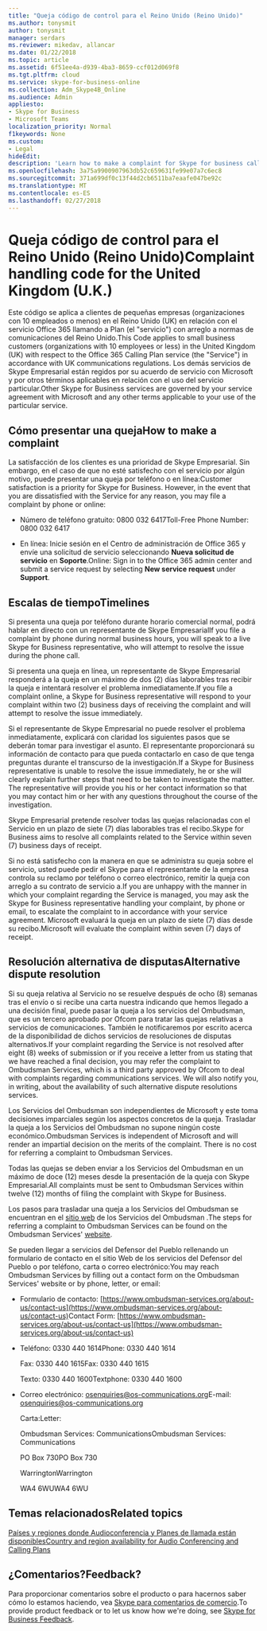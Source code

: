 ```yaml
---
title: "Queja código de control para el Reino Unido (Reino Unido)"
ms.author: tonysmit
author: tonysmit
manager: serdars
ms.reviewer: mikedav, allancar
ms.date: 01/22/2018
ms.topic: article
ms.assetid: 6f51ee4a-d939-4ba3-8659-ccf012d069f8
ms.tgt.pltfrm: cloud
ms.service: skype-for-business-online
ms.collection: Adm_Skype4B_Online
ms.audience: Admin
appliesto:
- Skype for Business
- Microsoft Teams
localization_priority: Normal
f1keywords: None
ms.custom:
- Legal
hideEdit: 
description: 'Learn how to make a complaint for Skype for business calling services (PSTN Calling in the United Kingdom), what the timelines are for replies, and how to resolve disputes for unresolved complaints. '
ms.openlocfilehash: 3a75a9900907963db52c659631fe99e07a7c6ec8
ms.sourcegitcommit: 371a699df0c13f44d2cb6511ba7eaafe047be92c
ms.translationtype: MT
ms.contentlocale: es-ES
ms.lasthandoff: 02/27/2018
---
```

# <a name="complaint-handling-code-for-the-united-kingdom-uk"></a><span data-ttu-id="a07c3-103">Queja código de control para el Reino Unido (Reino Unido)</span><span class="sxs-lookup"><span data-stu-id="a07c3-103">Complaint handling code for the United Kingdom (U.K.)</span></span>

<span data-ttu-id="a07c3-104">Este código se aplica a clientes de pequeñas empresas (organizaciones con 10 empleados o menos) en el Reino Unido (UK) en relación con el servicio Office 365 llamando a Plan (el "servicio") con arreglo a normas de comunicaciones del Reino Unido.</span><span class="sxs-lookup"><span data-stu-id="a07c3-104">This Code applies to small business customers (organizations with 10 employees or less) in the United Kingdom (UK) with respect to the Office 365 Calling Plan service (the "Service") in accordance with UK communications regulations.</span></span> <span data-ttu-id="a07c3-105">Los demás servicios de Skype Empresarial están regidos por su acuerdo de servicio con Microsoft y por otros términos aplicables en relación con el uso del servicio particular.</span><span class="sxs-lookup"><span data-stu-id="a07c3-105">Other Skype for Business services are governed by your service agreement with Microsoft and any other terms applicable to your use of the particular service.</span></span>
  
## <a name="how-to-make-a-complaint"></a><span data-ttu-id="a07c3-106">Cómo presentar una queja</span><span class="sxs-lookup"><span data-stu-id="a07c3-106">How to make a complaint</span></span>

<span data-ttu-id="a07c3-p102">La satisfacción de los clientes es una prioridad de Skype Empresarial. Sin embargo, en el caso de que no esté satisfecho con el servicio por algún motivo, puede presentar una queja por teléfono o en línea:</span><span class="sxs-lookup"><span data-stu-id="a07c3-p102">Customer satisfaction is a priority for Skype for Business. However, in the event that you are dissatisfied with the Service for any reason, you may file a complaint by phone or online:</span></span>
  
- <span data-ttu-id="a07c3-109">Número de teléfono gratuito: 0800 032 6417</span><span class="sxs-lookup"><span data-stu-id="a07c3-109">Toll-Free Phone Number: 0800 032 6417</span></span>
    
- <span data-ttu-id="a07c3-110">En línea: Inicie sesión en el Centro de administración de Office 365 y envíe una solicitud de servicio seleccionando **Nueva solicitud de servicio** en **Soporte**.</span><span class="sxs-lookup"><span data-stu-id="a07c3-110">Online: Sign in to the Office 365 admin center and submit a service request by selecting **New service request** under **Support**.</span></span> 
    
## <a name="timelines"></a><span data-ttu-id="a07c3-111">Escalas de tiempo</span><span class="sxs-lookup"><span data-stu-id="a07c3-111">Timelines</span></span>

<span data-ttu-id="a07c3-112">Si presenta una queja por teléfono durante horario comercial normal, podrá hablar en directo con un representante de Skype Empresarial</span><span class="sxs-lookup"><span data-stu-id="a07c3-112">If you file a complaint by phone during normal business hours, you will speak to a live Skype for Business representative, who will attempt to resolve the issue during the phone call.</span></span>
  
<span data-ttu-id="a07c3-113">Si presenta una queja en línea, un representante de Skype Empresarial responderá a la queja en un máximo de dos (2) días laborables tras recibir la queja e intentará resolver el problema inmediatamente.</span><span class="sxs-lookup"><span data-stu-id="a07c3-113">If you file a complaint online, a Skype for Business representative will respond to your complaint within two (2) business days of receiving the complaint and will attempt to resolve the issue immediately.</span></span>
  
<span data-ttu-id="a07c3-p103">Si el representante de Skype Empresarial no puede resolver el problema inmediatamente, explicará con claridad los siguientes pasos que se deberán tomar para investigar el asunto. El representante proporcionará su información de contacto para que pueda contactarlo en caso de que tenga preguntas durante el transcurso de la investigación.</span><span class="sxs-lookup"><span data-stu-id="a07c3-p103">If a Skype for Business representative is unable to resolve the issue immediately, he or she will clearly explain further steps that need to be taken to investigate the matter. The representative will provide you his or her contact information so that you may contact him or her with any questions throughout the course of the investigation.</span></span>
  
<span data-ttu-id="a07c3-116">Skype Empresarial pretende resolver todas las quejas relacionadas con el Servicio en un plazo de siete (7) días laborables tras el recibo.</span><span class="sxs-lookup"><span data-stu-id="a07c3-116">Skype for Business aims to resolve all complaints related to the Service within seven (7) business days of receipt.</span></span> 
  
<span data-ttu-id="a07c3-117">Si no está satisfecho con la manera en que se administra su queja sobre el servicio, usted puede pedir el Skype para el representante de la empresa controla su reclamo por teléfono o correo electrónico, remitir la queja con arreglo a su contrato de servicio a.</span><span class="sxs-lookup"><span data-stu-id="a07c3-117">If you are unhappy with the manner in which your complaint regarding the Service is managed, you may ask the Skype for Business representative handling your complaint, by phone or email, to escalate the complaint to in accordance with your service agreement.</span></span> <span data-ttu-id="a07c3-118">Microsoft evaluará la queja en un plazo de siete (7) días desde su recibo.</span><span class="sxs-lookup"><span data-stu-id="a07c3-118">Microsoft will evaluate the complaint within seven (7) days of receipt.</span></span>
  
## <a name="alternative-dispute-resolution"></a><span data-ttu-id="a07c3-119">Resolución alternativa de disputas</span><span class="sxs-lookup"><span data-stu-id="a07c3-119">Alternative dispute resolution</span></span>

<span data-ttu-id="a07c3-p105">Si su queja relativa al Servicio no se resuelve después de ocho (8) semanas tras el envío o si recibe una carta nuestra indicando que hemos llegado a una decisión final, puede pasar la queja a los servicios del Ombudsman, que es un tercero aprobado por Ofcom para tratar las quejas relativas a servicios de comunicaciones. También le notificaremos por escrito acerca de la disponibilidad de dichos servicios de resoluciones de disputas alternativos.</span><span class="sxs-lookup"><span data-stu-id="a07c3-p105">If your complaint regarding the Service is not resolved after eight (8) weeks of submission or if you receive a letter from us stating that we have reached a final decision, you may refer the complaint to Ombudsman Services, which is a third party approved by Ofcom to deal with complaints regarding communications services. We will also notify you, in writing, about the availability of such alternative dispute resolutions services.</span></span> 
  
<span data-ttu-id="a07c3-p106">Los Servicios del Ombudsman son independientes de Microsoft y este toma decisiones imparciales según los aspectos concretos de la queja. Trasladar la queja a los Servicios del Ombudsman no supone ningún coste económico.</span><span class="sxs-lookup"><span data-stu-id="a07c3-p106">Ombudsman Services is independent of Microsoft and will render an impartial decision on the merits of the complaint. There is no cost for referring a complaint to Ombudsman Services.</span></span> 
  
<span data-ttu-id="a07c3-124">Todas las quejas se deben enviar a los Servicios del Ombudsman en un máximo de doce (12) meses desde la presentación de la queja con Skype Empresarial.</span><span class="sxs-lookup"><span data-stu-id="a07c3-124">All complaints must be sent to Ombudsman Services within twelve (12) months of filing the complaint with Skype for Business.</span></span>
  
<span data-ttu-id="a07c3-125">Los pasos para trasladar una queja a los Servicios del Ombudsman se encuentran en el [sitio web](http://go.microsoft.com/fwlink/?LinkID=820708&amp;clcid=0x809) de los Servicios del Ombudsman .</span><span class="sxs-lookup"><span data-stu-id="a07c3-125">The steps for referring a complaint to Ombudsman Services can be found on the Ombudsman Services' [website](http://go.microsoft.com/fwlink/?LinkID=820708&amp;clcid=0x809).</span></span>
  
<span data-ttu-id="a07c3-126">Se pueden llegar a servicios del Defensor del Pueblo rellenando un formulario de contacto en el sitio Web de los servicios del Defensor del Pueblo o por teléfono, carta o correo electrónico:</span><span class="sxs-lookup"><span data-stu-id="a07c3-126">You may reach Ombudsman Services by filling out a contact form on the Ombudsman Services' website or by phone, letter, or email:</span></span>
  
- <span data-ttu-id="a07c3-127">Formulario de contacto: [https://www.ombudsman-services.org/about-us/contact-us](https://www.ombudsman-services.org/about-us/contact-us)</span><span class="sxs-lookup"><span data-stu-id="a07c3-127">Contact Form: [https://www.ombudsman-services.org/about-us/contact-us](https://www.ombudsman-services.org/about-us/contact-us)</span></span>
    
- <span data-ttu-id="a07c3-128">Teléfono: 0330 440 1614</span><span class="sxs-lookup"><span data-stu-id="a07c3-128">Phone: 0330 440 1614</span></span>
    
    <span data-ttu-id="a07c3-129">Fax: 0330 440 1615</span><span class="sxs-lookup"><span data-stu-id="a07c3-129">Fax: 0330 440 1615</span></span>
    
    <span data-ttu-id="a07c3-130">Texto: 0330 440 1600</span><span class="sxs-lookup"><span data-stu-id="a07c3-130">Textphone: 0330 440 1600</span></span>
    
- <span data-ttu-id="a07c3-131">Correo electrónico: [osenquiries@os-communications.org](mailto:osenquiries@os-communications.org)</span><span class="sxs-lookup"><span data-stu-id="a07c3-131">E-mail: [osenquiries@os-communications.org](mailto:osenquiries@os-communications.org)</span></span>
    
    <span data-ttu-id="a07c3-132">Carta:</span><span class="sxs-lookup"><span data-stu-id="a07c3-132">Letter:</span></span>
    
    <span data-ttu-id="a07c3-133">Ombudsman Services: Communications</span><span class="sxs-lookup"><span data-stu-id="a07c3-133">Ombudsman Services: Communications</span></span>
    
    <span data-ttu-id="a07c3-134">PO Box 730</span><span class="sxs-lookup"><span data-stu-id="a07c3-134">PO Box 730</span></span>
    
    <span data-ttu-id="a07c3-135">Warrington</span><span class="sxs-lookup"><span data-stu-id="a07c3-135">Warrington</span></span>
    
    <span data-ttu-id="a07c3-136">WA4 6WU</span><span class="sxs-lookup"><span data-stu-id="a07c3-136">WA4 6WU</span></span>
    

## <a name="related-topics"></a><span data-ttu-id="a07c3-137">Temas relacionados</span><span class="sxs-lookup"><span data-stu-id="a07c3-137">Related topics</span></span>
[<span data-ttu-id="a07c3-138">Países y regiones donde Audioconferencia y Planes de llamada están disponibles</span><span class="sxs-lookup"><span data-stu-id="a07c3-138">Country and region availability for Audio Conferencing and Calling Plans</span></span>](../country-and-region-availability-for-audio-conferencing-and-calling-plans/country-and-region-availability-for-audio-conferencing-and-calling-plans.md)

## <a name="feedback"></a><span data-ttu-id="a07c3-139">¿Comentarios?</span><span class="sxs-lookup"><span data-stu-id="a07c3-139">Feedback?</span></span>
<span data-ttu-id="a07c3-140">Para proporcionar comentarios sobre el producto o para hacernos saber cómo lo estamos haciendo, vea [Skype para comentarios de comercio](https://www.skypefeedback.com).</span><span class="sxs-lookup"><span data-stu-id="a07c3-140">To provide product feedback or to let us know how we're doing, see [Skype for Business Feedback](https://www.skypefeedback.com).</span></span>